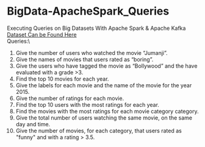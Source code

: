 # BigData-ApacheSpark_Queries
Executing Queries on Big Datasets With Apache Spark &amp; Apache Kafka\
[Dataset Can be Found Here](https://www.kaggle.com/grouplens/movielens-20m-dataset) \
Queries:\
1. Give the number of users who watched the movie “Jumanji”.
2. Give the names of movies that users rated as “boring”.
3. Give the users who have tagged the movie as “Bollywood” and the have evaluated with a grade >3.
4. Find the top 10 movies for each year.
5. Give the labels for each movie and the name of the movie for the year 2015.
6. Give the number of ratings for each movie.
7. Find the top 10 users with the most ratings for each year.
8. Find the movies with the most ratings for each movie category category.
9. Give the total number of users watching the same movie, on the same day and time.
10. Give the number of movies, for each category, that users rated as "funny" and with a rating > 3.5.
